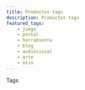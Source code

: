 ```yaml
---
title: Productos tags
description: Productos tags
featured_tags:
    - juego
    - portal
    - herramienta
    - blog
    - audiovisual
    - arte
    - otro
---
```


Tags